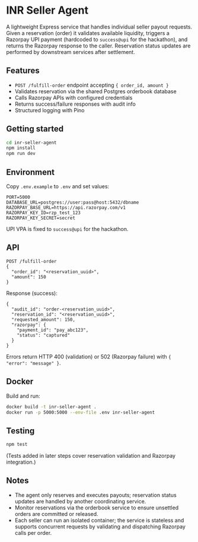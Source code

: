 # INR Seller Agent

A lightweight Express service that handles individual seller payout requests. Given a reservation (order) it validates available liquidity, triggers a Razorpay UPI payment (hardcoded to `success@upi` for the hackathon), and returns the Razorpay response to the caller. Reservation status updates are performed by downstream services after settlement.

## Features
- `POST /fulfill-order` endpoint accepting `{ order_id, amount }`
- Validates reservation via the shared Postgres orderbook database
- Calls Razorpay APIs with configured credentials
- Returns success/failure responses with audit info
- Structured logging with Pino

## Getting started
```bash
cd inr-seller-agent
npm install
npm run dev
```

## Environment
Copy `.env.example` to `.env` and set values:
```
PORT=5000
DATABASE_URL=postgres://user:pass@host:5432/dbname
RAZORPAY_BASE_URL=https://api.razorpay.com/v1
RAZORPAY_KEY_ID=rzp_test_123
RAZORPAY_KEY_SECRET=secret
```
UPI VPA is fixed to `success@upi` for the hackathon.

## API
```
POST /fulfill-order
{
  "order_id": "<reservation_uuid>",
  "amount": 150
}
```

Response (success):
```
{
  "audit_id": "order-<reservation_uuid>",
  "reservation_id": "<reservation_uuid>",
  "requested_amount": 150,
  "razorpay": {
    "payment_id": "pay_abc123",
    "status": "captured"
  }
}
```

Errors return HTTP 400 (validation) or 502 (Razorpay failure) with `{ "error": "message" }`.

## Docker
Build and run:
```bash
docker build -t inr-seller-agent .
docker run -p 5000:5000 --env-file .env inr-seller-agent
```

## Testing
```bash
npm test
```
(Tests added in later steps cover reservation validation and Razorpay integration.)

## Notes
- The agent only reserves and executes payouts; reservation status updates are handled by another coordinating service.
- Monitor reservations via the orderbook service to ensure unsettled orders are committed or released.
- Each seller can run an isolated container; the service is stateless and supports concurrent requests by validating and dispatching Razorpay calls per order.

